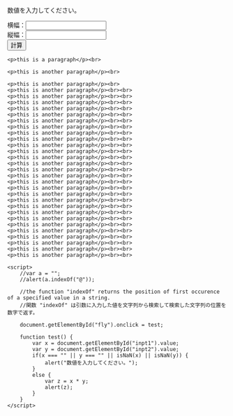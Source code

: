 <!DOCTYPE html>
<html>
<head>
<meta charset="UTF-8" />
<title>js test 003</title>
<link rel="stylesheet" href="reset.css" />
<style>
html, body {
	overflow: hidden;
	padding-right: 17px;
}

html {
	opacity: 0;
	-webkit-transition: opacity 2s;
	transition: opacity 2s;
	height: 0%;
	/*border: solid 1px green;*/
}

body {
	height: 0%;
	/*border: solid 1px orange;*/
}

.show {
	overflow: visible;
}

button {
	width: 10%;
	margin: 5px 0;
}
</style>
</head>

<body>
	<p>数値を入力してください。</p>
	<form>
		横幅：<input type="text" id="inpt1" value="" /><br>
		縦幅：<input type="text" id="inpt2" value="" /><br>
		<button id="fly">計算</button>
	</form>

	<p>this is a paragraph</p><br>

	<p>this is another paragraph</p><br>

	<p>this is another paragraph</p><br>
	<p>this is another paragraph</p><br><br>
	<p>this is another paragraph</p><br><br>
	<p>this is another paragraph</p><br><br>
	<p>this is another paragraph</p><br><br>
	<p>this is another paragraph</p><br><br>
	<p>this is another paragraph</p><br><br>
	<p>this is another paragraph</p><br><br>
	<p>this is another paragraph</p><br><br>
	<p>this is another paragraph</p><br><br>
	<p>this is another paragraph</p><br><br>
	<p>this is another paragraph</p><br><br>
	<p>this is another paragraph</p><br><br>
	<p>this is another paragraph</p><br><br>
	<p>this is another paragraph</p><br><br>
	<p>this is another paragraph</p><br><br>
	<p>this is another paragraph</p><br><br>
	<p>this is another paragraph</p><br><br>
	<p>this is another paragraph</p><br><br>
	<p>this is another paragraph</p><br><br>
	<p>this is another paragraph</p><br><br>
	<p>this is another paragraph</p><br><br>
	<p>this is another paragraph</p><br><br>
	<p>this is another paragraph</p><br><br>
	<p>this is another paragraph</p><br><br>
	<p>this is another paragraph</p><br><br>
	<p>this is another paragraph</p><br><br>
	<p>this is another paragraph</p><br><br>
	<p>this is another paragraph</p><br><br>

	<script>
		//var a = "";
		//alert(a.indexOf("@"));

		//the function "indexOf" returns the position of first occurence of a specified value in a string.
		//関数 "indexOf" は引数に入力した値を文字列から検索して検索した文字列の位置を数字で返す。

		document.getElementById("fly").onclick = test;

		function test() {
			var x = document.getElementById("inpt1").value;
			var y = document.getElementById("inpt2").value;
			if(x === "" || y === "" || isNaN(x) || isNaN(y)) {
				alert("数値を入力してください。");
			}
			else {
				var z = x * y;
				alert(z);
			}
		}
	</script>
<script src="https://ajax.googleapis.com/ajax/libs/jquery/1.11.3/jquery.min.js"></script>
<script>
	$(document).ready(function() {
		var x = function pop() {
			$("html, body").addClass("show").css("padding-right", "0px");
		}

		setTimeout(function() {
			$("html").css("opacity", 1).css("height", "100%");
			$("body").animate({height: "100%"}, 1000, x);
		}, 300);
	});
</script>
</body>
</html>
